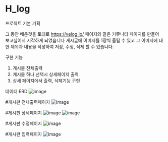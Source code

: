 # H_log

프로젝트 기본 기획

그 동안 배운것을 토대로 https://velog.io/ 페이지와 같은 커뮤니티 페이지를 만들어 보고싶어서 시작하게 되었습니다
게시글에 이미지를 1장씩 올릴 수 있고 그 이미지에 대한 제목과 내용을 작성하여 저장, 수정, 삭제 할 수 있습니다.




구현 기능 
1. 게시물 전체출력
2. 게시물 하나 선택시 상세페이지 출력
3. 상세 페이지에서 출력, 삭제기능 구현


데이터 ERD
![image](https://user-images.githubusercontent.com/112999677/209281110-226b6380-f967-4299-b096-5e06d76b5f24.png)




#게시판 전체출력페이지
![image](https://user-images.githubusercontent.com/112999677/209294429-db097c39-7a58-4b58-bb50-e0eb6214b448.png)



#게시판 상세페이지
![image](https://user-images.githubusercontent.com/112999677/209294699-4cb34c24-842f-431c-ab97-cbb2698eb581.png)
![image](https://user-images.githubusercontent.com/112999677/209294756-77622b46-9671-4570-9b25-6a30db88e4d1.png)



#게시판 수정페이지
![image](https://user-images.githubusercontent.com/112999677/209294883-49c73116-3e82-4143-9eb3-39408d790a24.png)



#게시판 입력페이지
![image](https://user-images.githubusercontent.com/112999677/209295148-8ab22916-bfc5-4ce9-b6eb-219fa88efc7f.png)
